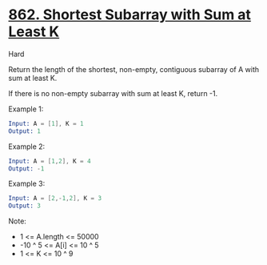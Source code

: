 # [862. Shortest Subarray with Sum at Least K](https://leetcode.com/problems/shortest-subarray-with-sum-at-least-k/)

Hard

Return the length of the shortest, non-empty, contiguous subarray of A with sum at least K.

If there is no non-empty subarray with sum at least K, return -1.

Example 1:

```s
Input: A = [1], K = 1
Output: 1
```

Example 2:

```s
Input: A = [1,2], K = 4
Output: -1
```

Example 3:

```s
Input: A = [2,-1,2], K = 3
Output: 3
```

Note:

- 1 <= A.length <= 50000
- -10 ^ 5 <= A[i] <= 10 ^ 5
- 1 <= K <= 10 ^ 9
